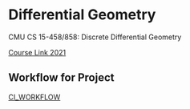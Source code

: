 # Differential Geometry

CMU CS 15-458/858: Discrete Differential Geometry

[Course Link 2021](https://brickisland.net/DDGSpring2021/)

## Workflow for Project

[CI_WORKFLOW](./CI_WORKFLOW.md)
